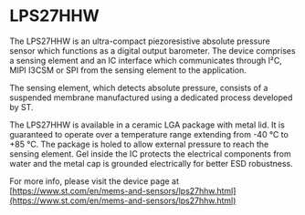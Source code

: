 # LPS27HHW

The LPS27HHW is an ultra-compact
piezoresistive absolute pressure sensor which
functions as a digital output barometer. The
device comprises a sensing element and an IC
interface which communicates through I²C, MIPI
I3CSM or SPI from the sensing element to the
application.

The sensing element, which detects absolute
pressure, consists of a suspended membrane
manufactured using a dedicated process
developed by ST.

The LPS27HHW is available in a ceramic LGA
package with metal lid. It is guaranteed to operate
over a temperature range extending from -40 °C
to +85 °C. The package is holed to allow external
pressure to reach the sensing element. Gel inside
the IC protects the electrical components from
water and the metal cap is grounded electrically
for better ESD robustness.

For more info, please visit the device page at [https://www.st.com/en/mems-and-sensors/lps27hhw.html](https://www.st.com/en/mems-and-sensors/lps27hhw.html)

